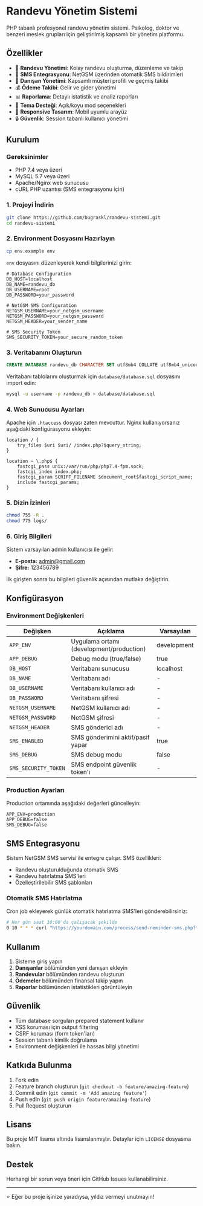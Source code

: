 # Randevu Yönetim Sistemi

PHP tabanlı profesyonel randevu yönetim sistemi. Psikolog, doktor ve benzeri meslek grupları için geliştirilmiş kapsamlı bir yönetim platformu.

## Özellikler

- 📅 **Randevu Yönetimi**: Kolay randevu oluşturma, düzenleme ve takip
- 📱 **SMS Entegrasyonu**: NetGSM üzerinden otomatik SMS bildirimleri
- 👥 **Danışan Yönetimi**: Kapsamlı müşteri profili ve geçmiş takibi
- 💰 **Ödeme Takibi**: Gelir ve gider yönetimi
- 📊 **Raporlama**: Detaylı istatistik ve analiz raporları
- 🌙 **Tema Desteği**: Açık/koyu mod seçenekleri
- 📱 **Responsive Tasarım**: Mobil uyumlu arayüz
- 🔒 **Güvenlik**: Session tabanlı kullanıcı yönetimi

## Kurulum

### Gereksinimler

- PHP 7.4 veya üzeri
- MySQL 5.7 veya üzeri
- Apache/Nginx web sunucusu
- cURL PHP uzantısı (SMS entegrasyonu için)

### 1. Projeyi İndirin

```bash
git clone https://github.com/bugraskl/randevu-sistemi.git
cd randevu-sistemi
```

### 2. Environment Dosyasını Hazırlayın

```bash
cp env.example env
```

`env` dosyasını düzenleyerek kendi bilgilerinizi girin:

```env
# Database Configuration
DB_HOST=localhost
DB_NAME=randevu_db
DB_USERNAME=root
DB_PASSWORD=your_password

# NetGSM SMS Configuration
NETGSM_USERNAME=your_netgsm_username
NETGSM_PASSWORD=your_netgsm_password
NETGSM_HEADER=your_sender_name

# SMS Security Token
SMS_SECURITY_TOKEN=your_secure_random_token
```

### 3. Veritabanını Oluşturun

```sql
CREATE DATABASE randevu_db CHARACTER SET utf8mb4 COLLATE utf8mb4_unicode_ci;
```

Veritabanı tablolarını oluşturmak için `database/database.sql` dosyasını import edin:

```bash
mysql -u username -p randevu_db < database/database.sql
```

### 4. Web Sunucusu Ayarları

Apache için `.htaccess` dosyası zaten mevcuttur. Nginx kullanıyorsanız aşağıdaki konfigürasyonu ekleyin:

```nginx
location / {
    try_files $uri $uri/ /index.php?$query_string;
}

location ~ \.php$ {
    fastcgi_pass unix:/var/run/php/php7.4-fpm.sock;
    fastcgi_index index.php;
    fastcgi_param SCRIPT_FILENAME $document_root$fastcgi_script_name;
    include fastcgi_params;
}
```

### 5. Dizin İzinleri

```bash
chmod 755 -R .
chmod 775 logs/
```

### 6. Giriş Bilgileri

Sistem varsayılan admin kullanıcısı ile gelir:
- **E-posta:** admin@gmail.com
- **Şifre:** 123456789

İlk girişten sonra bu bilgileri güvenlik açısından mutlaka değiştirin.

## Konfigürasyon

### Environment Değişkenleri

| Değişken | Açıklama | Varsayılan |
|----------|----------|------------|
| `APP_ENV` | Uygulama ortamı (development/production) | development |
| `APP_DEBUG` | Debug modu (true/false) | true |
| `DB_HOST` | Veritabanı sunucusu | localhost |
| `DB_NAME` | Veritabanı adı | - |
| `DB_USERNAME` | Veritabanı kullanıcı adı | - |
| `DB_PASSWORD` | Veritabanı şifresi | - |
| `NETGSM_USERNAME` | NetGSM kullanıcı adı | - |
| `NETGSM_PASSWORD` | NetGSM şifresi | - |
| `NETGSM_HEADER` | SMS gönderici adı | - |
| `SMS_ENABLED` | SMS gönderimini aktif/pasif yapar | true |
| `SMS_DEBUG` | SMS debug modu | false |
| `SMS_SECURITY_TOKEN` | SMS endpoint güvenlik token'ı | - |

### Production Ayarları

Production ortamında aşağıdaki değerleri güncelleyin:

```env
APP_ENV=production
APP_DEBUG=false
SMS_DEBUG=false
```

## SMS Entegrasyonu

Sistem NetGSM SMS servisi ile entegre çalışır. SMS özellikleri:

- Randevu oluşturulduğunda otomatik SMS
- Randevu hatırlatma SMS'leri
- Özelleştirilebilir SMS şablonları

### Otomatik SMS Hatırlatma

Cron job ekleyerek günlük otomatik hatırlatma SMS'leri gönderebilirsiniz:

```bash
# Her gün saat 10:00'da çalışacak şekilde
0 10 * * * curl "https://yourdomain.com/process/send-reminder-sms.php?token=YOUR_SMS_SECURITY_TOKEN"
```

## Kullanım

1. Sisteme giriş yapın
2. **Danışanlar** bölümünden yeni danışan ekleyin
3. **Randevular** bölümünden randevu oluşturun
4. **Ödemeler** bölümünden finansal takip yapın
5. **Raporlar** bölümünden istatistikleri görüntüleyin

## Güvenlik

- Tüm database sorguları prepared statement kullanır
- XSS koruması için output filtering
- CSRF koruması (form token'ları)
- Session tabanlı kimlik doğrulama
- Environment değişkenleri ile hassas bilgi yönetimi

## Katkıda Bulunma

1. Fork edin
2. Feature branch oluşturun (`git checkout -b feature/amazing-feature`)
3. Commit edin (`git commit -m 'Add amazing feature'`)
4. Push edin (`git push origin feature/amazing-feature`)
5. Pull Request oluşturun

## Lisans

Bu proje MIT lisansı altında lisanslanmıştır. Detaylar için `LICENSE` dosyasına bakın.

## Destek

Herhangi bir sorun veya öneri için GitHub Issues kullanabilirsiniz.

---

⭐ Eğer bu proje işinize yaradıysa, yıldız vermeyi unutmayın! 